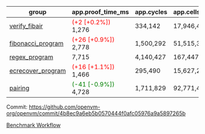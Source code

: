 | group | app.proof_time_ms | app.cycles | app.cells_used | leaf.proof_time_ms | leaf.cycles | leaf.cells_used |
| -- | -- | -- | -- | -- | -- | -- |
| [verify_fibair](https://github.com/openvm-org/openvm/blob/benchmark-results/benchmarks-pr/1501/verify_fibair-4b8ec9a6eb5b0570444f0afc05976a9a5897265b.md) |<span style='color: red'>(+2 [+0.2%])</span> 1,276 |  334,142 |  17,946,446 |- | - | - |
| [fibonacci_program](https://github.com/openvm-org/openvm/blob/benchmark-results/benchmarks-pr/1501/fibonacci-4b8ec9a6eb5b0570444f0afc05976a9a5897265b.md) |<span style='color: red'>(+26 [+0.9%])</span> 2,778 |  1,500,292 |  51,515,344 |- | - | - |
| [regex_program](https://github.com/openvm-org/openvm/blob/benchmark-results/benchmarks-pr/1501/regex-4b8ec9a6eb5b0570444f0afc05976a9a5897265b.md) | 7,715 |  4,140,427 |  167,447,871 |- | - | - |
| [ecrecover_program](https://github.com/openvm-org/openvm/blob/benchmark-results/benchmarks-pr/1501/ecrecover-4b8ec9a6eb5b0570444f0afc05976a9a5897265b.md) |<span style='color: red'>(+16 [+1.1%])</span> 1,466 |  295,490 |  15,627,255 |- | - | - |
| [pairing](https://github.com/openvm-org/openvm/blob/benchmark-results/benchmarks-pr/1501/pairing-4b8ec9a6eb5b0570444f0afc05976a9a5897265b.md) |<span style='color: green'>(-41 [-0.9%])</span> 4,728 |  1,711,829 |  92,771,449 |- | - | - |


Commit: https://github.com/openvm-org/openvm/commit/4b8ec9a6eb5b0570444f0afc05976a9a5897265b

[Benchmark Workflow](https://github.com/openvm-org/openvm/actions/runs/14042788947)

